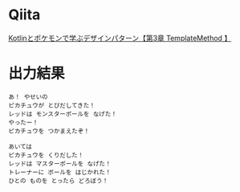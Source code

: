 # Qiita
[Kotlinとポケモンで学ぶデザインパターン【第3章 TemplateMethod 】](https://qiita.com/rui_qma/items/8187d5d890d17dea35e1)

# 出力結果
```
あ！ やせいの 
ピカチュウが とびだしてきた！
レッドは モンスターボールを なげた！
やったー！
ピカチュウを つかまえたぞ！

あいては
ピカチュウを くりだした！
レッドは マスターボールを なげた！
トレーナーに ボールを はじかれた！
ひとの ものを とったら どろぼう！
```
